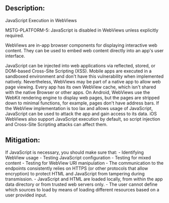 ## Description:

JavaScript Execution in WebViews

MSTG-PLATFORM-5: JavaScript is disabled in WebViews unless explicitly required.

WebViews are in-app browser components for displaying interactive web content. They can be used to embed web content directly into an app's user interface. 

JavaScript can be injected into web applications via reflected, stored, or DOM-based Cross-Site Scripting (XSS). Mobile apps are executed in a sandboxed environment and don't have this vulnerability when implemented natively. Nevertheless, WebViews may be part of a native app to allow web page viewing. Every app has its own WebView cache, which isn't shared with the native Browser or other apps. On Android, WebViews use the WebKit rendering engine to display web pages, but the pages are stripped down to minimal functions, for example, pages don't have address bars. If the WebView implementation is too lax and allows usage of JavaScript, JavaScript can be used to attack the app and gain access to its data. iOS WebViews also support JavaScript execution by default, so script injection and Cross-Site Scripting attacks can affect them.


## Mitigation:

If JavaScript is necessary, you should make sure that:
	- Identifying WebView usage
	- Testing JavaScript configuration
	- Testing for mixed content
	- Testing for WebView URI manipulation
	- The communication to the endpoints consistently relies on HTTPS (or other protocols that allow encryption) to protect HTML and JavaScript from tampering during transmission.
	- JavaScript and HTML are loaded locally, from within the app data directory or from trusted web servers only.
	- The user cannot define which sources to load by means of loading different resources based on a user provided input.